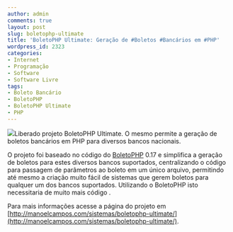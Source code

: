 ```yaml
---
author: admin
comments: true
layout: post
slug: boletophp-ultimate
title: 'BoletoPHP Ultimate: Geração de #Boletos #Bancários em #PHP'
wordpress_id: 2323
categories:
- Internet
- Programação
- Software
- Software Livre
tags:
- Boleto Bancário
- BoletoPHP
- BoletoPHP Ultimate
- PHP
---
```




[![](http://manoelcampos.com/wp-content/uploads/php.png)](http://manoelcampos.com/wp-content/uploads/php.png)Liberado projeto BoletoPHP Ultimate. O mesmo permite a geração de boletos bancários em PHP para diversos bancos nacionais.

O projeto foi baseado no código do [BoletoPHP](http://www.boletophp.com.br) 0.17 e simplifica a geração de boletos para estes diversos bancos suportados, centralizando o código para passagem de parâmetros ao boleto em um único arquivo, permitindo até mesmo a criação muito fácil de sistemas que gerem boletos para qualquer um dos bancos suportados. Utilizando o BoletoPHP isto necessitaria de muito mais código .

Para mais informações acesse a página do projeto em [http://manoelcampos.com/sistemas/boletophp-ultimate/](http://manoelcampos.com/sistemas/boletophp-ultimate/).
